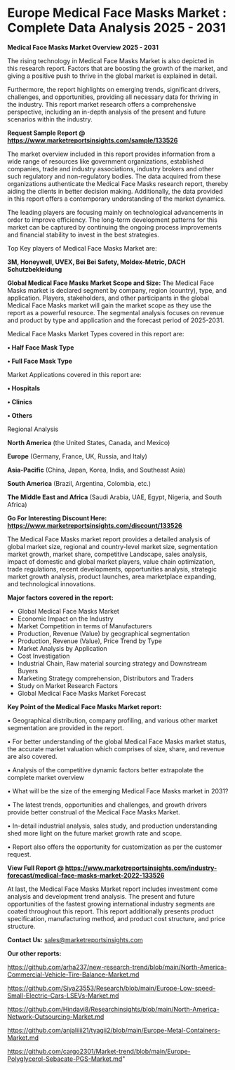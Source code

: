 # Europe Medical Face Masks Market : Complete Data Analysis 2025 - 2031

<Strong> Medical Face Masks Market Overview 2025 - 2031</strong>

The rising technology in Medical Face Masks Market is also depicted in this research report. Factors that are boosting the growth of the market, and giving a positive push to thrive in the global market is explained in detail.

Furthermore, the report highlights on emerging trends, significant drivers, challenges, and opportunities, providing all necessary data for thriving in the industry. This report market research offers a comprehensive perspective, including an in-depth analysis of the present and future scenarios within the industry.

<strong>Request Sample Report @ <a href=https://www.marketreportsinsights.com/sample/133526>https://www.marketreportsinsights.com/sample/133526</a></strong>

The market overview included in this report provides information from a wide range of resources like government organizations, established companies, trade and industry associations, industry brokers and other such regulatory and non-regulatory bodies. The data acquired from these organizations authenticate the Medical Face Masks research report, thereby aiding the clients in better decision making. Additionally, the data provided in this report offers a contemporary understanding of the market dynamics.

The leading players are focusing mainly on technological advancements in order to improve efficiency. The long-term development patterns for this market can be captured by continuing the ongoing process improvements and financial stability to invest in the best strategies.

Top Key players of Medical Face Masks Market are:

<strong>3M, Honeywell, UVEX, Bei Bei Safety, Moldex-Metric, DACH Schutzbekleidung</strong>

<strong><b>Global Medical Face Masks Market Scope and Size:</b></strong>
The Medical Face Masks market is declared segment by company, region (country), type, and application. Players, stakeholders, and other participants in the global Medical Face Masks market will gain the market scope as they use the report as a powerful resource. The segmental analysis focuses on revenue and product by type and application and the forecast period of 2025-2031.

Medical Face Masks Market Types covered in this report are:

<strong>• Half Face Mask Type

• Full Face Mask Type</strong>

Market Applications covered in this report are:

<strong>• Hospitals

• Clinics

• Others</strong> 

Regional Analysis

<strong>North America</strong> (the United States, Canada, and Mexico)

<strong>Europe</strong> (Germany, France, UK, Russia, and Italy)

<strong>Asia-Pacific</strong> (China, Japan, Korea, India, and Southeast Asia)

<strong>South America</strong> (Brazil, Argentina, Colombia, etc.)

<strong>The Middle East and Africa</strong> (Saudi Arabia, UAE, Egypt, Nigeria, and South Africa)

<strong>Go For Interesting Discount Here: <a href=https://www.marketreportsinsights.com/discount/133526>https://www.marketreportsinsights.com/discount/133526</a></strong>

The Medical Face Masks market report provides a detailed analysis of global market size, regional and country-level market size, segmentation market growth, market share, competitive Landscape, sales analysis, impact of domestic and global market players, value chain optimization, trade regulations, recent developments, opportunities analysis, strategic market growth analysis, product launches, area marketplace expanding, and technological innovations.

<strong><b>Major factors covered in the report:</b></strong>
<ul>
  <li>Global Medical Face Masks Market </li>
  <li>Economic Impact on the Industry</li>
  <li>Market Competition in terms of Manufacturers</li>
  <li>Production, Revenue (Value) by geographical segmentation</li>
  <li>Production, Revenue (Value), Price Trend by Type</li>
  <li>Market Analysis by Application</li>
  <li>Cost Investigation</li>
  <li>Industrial Chain, Raw material sourcing strategy and Downstream Buyers</li>
  <li>Marketing Strategy comprehension, Distributors and Traders</li>
  <li>Study on Market Research Factors</li>
  <li>Global Medical Face Masks Market Forecast</li>
</ul>

<strong><b>Key Point of the Medical Face Masks Market report:</b></strong>

• Geographical distribution, company profiling, and various other market segmentation are provided in the report.

• For better understanding of the global Medical Face Masks market status, the accurate market valuation which comprises of size, share, and revenue are also covered.

• Analysis of the competitive dynamic factors better extrapolate the complete market overview

• What will be the size of the emerging Medical Face Masks market in 2031?

• The latest trends, opportunities and challenges, and growth drivers provide better construal of the Medical Face Masks Market.

• In-detail industrial analysis, sales study, and production understanding shed more light on the future market growth rate and scope.

• Report also offers the opportunity for customization as per the customer request.

<strong><b>View Full Report @ <a href=https://www.marketreportsinsights.com/industry-forecast/medical-face-masks-market-2022-133526>https://www.marketreportsinsights.com/industry-forecast/medical-face-masks-market-2022-133526</a></b></strong>


At last, the Medical Face Masks Market report includes investment come analysis and development trend analysis. The present and future opportunities of the fastest growing international industry segments are coated throughout this report. This report additionally presents product specification, manufacturing method, and product cost structure, and price structure.

<strong>Contact Us:</strong>
sales@marketreportsinsights.com

<strong>Our other reports:</strong>

<a href=https://github.com/arha237/new-research-trend/blob/main/North-America-Commercial-Vehicle-Tire-Balance-Market.md>https://github.com/arha237/new-research-trend/blob/main/North-America-Commercial-Vehicle-Tire-Balance-Market.md</a>

<a href=https://github.com/Siya23553/Research/blob/main/Europe-Low-speed-Small-Electric-Cars-LSEVs-Market.md>https://github.com/Siya23553/Research/blob/main/Europe-Low-speed-Small-Electric-Cars-LSEVs-Market.md</a>

<a href=https://github.com/Hindavi8/Researchinsights/blob/main/North-America-Network-Outsourcing-Market.md>https://github.com/Hindavi8/Researchinsights/blob/main/North-America-Network-Outsourcing-Market.md</a>

<a href=https://github.com/anjaliiii21/tyagii2/blob/main/Europe-Metal-Containers-Market.md>https://github.com/anjaliiii21/tyagii2/blob/main/Europe-Metal-Containers-Market.md</a>

<a href=https://github.com/cargo2301/Market-trend/blob/main/Europe-Polyglycerol-Sebacate-PGS-Market.md>https://github.com/cargo2301/Market-trend/blob/main/Europe-Polyglycerol-Sebacate-PGS-Market.md</a>"
